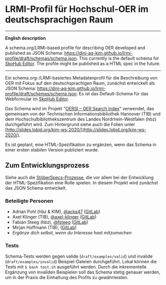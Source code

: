 # LRMI-Profil für Hochschul-OER im deutschsprachigen Raum

---

**English description**

A schema.org/LRMI-based profile for describing OER developed and published as JSON Schema: https://dini-ag-kim.github.io/lrmi-profile/draft/schemas/schema.json. This currently is the default schema for [SkoHub Editor](https://skohub.io/editor/). The profile might be published as a HTML spec in the future.

---

Ein schema.org-/LRMI-basiertes Metadatenprofil für die Beschreibung von OER mit Fokus auf den deutschsprachigen Raum, zunächst entwickelt als JSON Schema: https://dini-ag-kim.github.io/lrmi-profile/draft/schemas/schema.json. Es ist das Default-Schema für das Webformular im [SkoHub Editor](https://skohub.io/editor/). 

Das Schema wird im Projekt "[OERSI – OER Search Index](https://gitlab.com/oersi)" verwendet, das gemeinsam von der Technischen Informationsbibliothek Hannover (TIB) und dem Hochschulbibliothekszentrum des Landes Nordrhein-Westfalen (hbz) durchgeführt wird.
Zum Hintergrund siehe auch die Folien unter [http://slides.lobid.org/kim-ws-2020/](http://slides.lobid.org/kim-ws-2020/).

Es ist geplant, eine HTML-Spezifikation zu ergänzen, wenn das Schema in einer ersten stabilen Version publiziert wurde.

## Zum Entwicklungsprozess

Siehe auch die [StöberSpecs-Prozesse](https://github.com/dini-ag-kim/oer-stoeberspecs), die vor allem bei der Entwicklung der HTML-Spezifikation eine Rolle spielen. In diesem Projekt wird zunächst das JSON Schema entwickelt.

### Beteiligte Personen

- Adrian Pohl (hbz & KIM), [@acka47](https://github.com/acka47) ([GitLab](https://gitlab.com/acka47))
- Axel Klinger (TIB), [@axel-klinger](https://github.com/axel-klinger) ([GitLab](https://gitlab.com/axel-klinger))
- Fabian Steeg (hbz), [@fsteeg](https://github.com/fsteeg) ([GitLab](https://gitlab.com/fsteeg))
- Mirjan Hoffmann (TIB), ([GitLab](https://gitlab.com/mirjan))
- *Ergänze dich selbst, wenn du Interesse hast mitzumachen*

### Tests

Schema-Tests werden gegen valide (`draft/examples/valid`) und invalide (`draft/examples/invalid`) Beispiel-Dateien durchgeführt. Lokal können die Tests mit `$ bash test.sh` ausgeführt werden. Durch die inkrementelle Ergänzung von invaliden Beispielen soll das Schema stetig genauer werden, um in der Praxis die Einhaltung des Profils zu gewährleisten.
